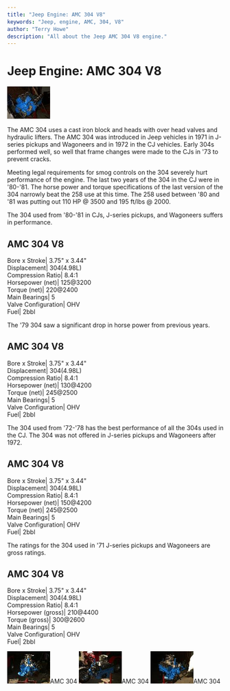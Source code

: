 ```yaml
---
title: "Jeep Engine: AMC 304 V8"
keywords: "Jeep, engine, AMC, 304, V8"
author: "Terry Howe"
description: "All about the Jeep AMC 304 V8 engine."
---
```

# Jeep Engine: AMC 304 V8

[![AMC 304](../../img/engine/3041_.jpg)](../../img/engine/3041.jpg) 

The AMC 304 uses a cast iron block and heads with over head valves and hydraulic lifters. The AMC 304 was introduced in Jeep vehicles in 1971 in J-series pickups and Wagoneers and in 1972 in the CJ vehicles. Early 304s performed well, so well that frame changes were made to the CJs in '73 to prevent cracks. 

Meeting legal requirements for smog controls on the 304 severely hurt performance of the engine. The last two years of the 304 in the CJ were in '80-'81. The horse power and torque specifications of the last version of the 304 narrowly beat the 258 use at this time. The 258 used between '80 and '81 was putting out 110 HP @ 3500 and 195 ft/lbs @ 2000.

The 304 used from '80-'81 in CJs, J-series pickups, and Wagoneers suffers in performance.

AMC 304 V8  
---  
Bore x Stroke| 3.75" x 3.44"  
Displacement| 304(4.98L)  
Compression Ratio| 8.4:1  
Horsepower (net)| 125@3200  
Torque (net)| 220@2400  
Main Bearings| 5  
Valve Configuration| OHV  
Fuel| 2bbl  
  
The '79 304 saw a significant drop in horse power from previous years.

AMC 304 V8  
---  
Bore x Stroke| 3.75" x 3.44"  
Displacement| 304(4.98L)  
Compression Ratio| 8.4:1  
Horsepower (net)| 130@4200  
Torque (net)| 245@2500  
Main Bearings| 5  
Valve Configuration| OHV  
Fuel| 2bbl  
  
The 304 used from '72-'78 has the best performance of all the 304s used in the CJ. The 304 was not offered in J-series pickups and Wagoneers after 1972.

AMC 304 V8  
---  
Bore x Stroke| 3.75" x 3.44"  
Displacement| 304(4.98L)  
Compression Ratio| 8.4:1  
Horsepower (net)| 150@4200  
Torque (net)| 245@2500  
Main Bearings| 5  
Valve Configuration| OHV  
Fuel| 2bbl  
  
The ratings for the 304 used in '71 J-series pickups and Wagoneers are gross ratings.

AMC 304 V8  
---  
Bore x Stroke| 3.75" x 3.44"  
Displacement| 304(4.98L)  
Compression Ratio| 8.4:1  
Horsepower (gross)| 210@4400  
Torque (gross)| 300@2600  
Main Bearings| 5  
Valve Configuration| OHV  
Fuel| 2bbl  
  
[![AMC 304](../../img/engine/3042_.jpg)](../../img/engine/3042.jpg)AMC 304 [![AMC 304](../../img/engine/3044_.jpg)](../../img/engine/3044.jpg)AMC 304 [![AMC 304](../../img/engine/3043_.jpg)](../../img/engine/3043.jpg)AMC 304